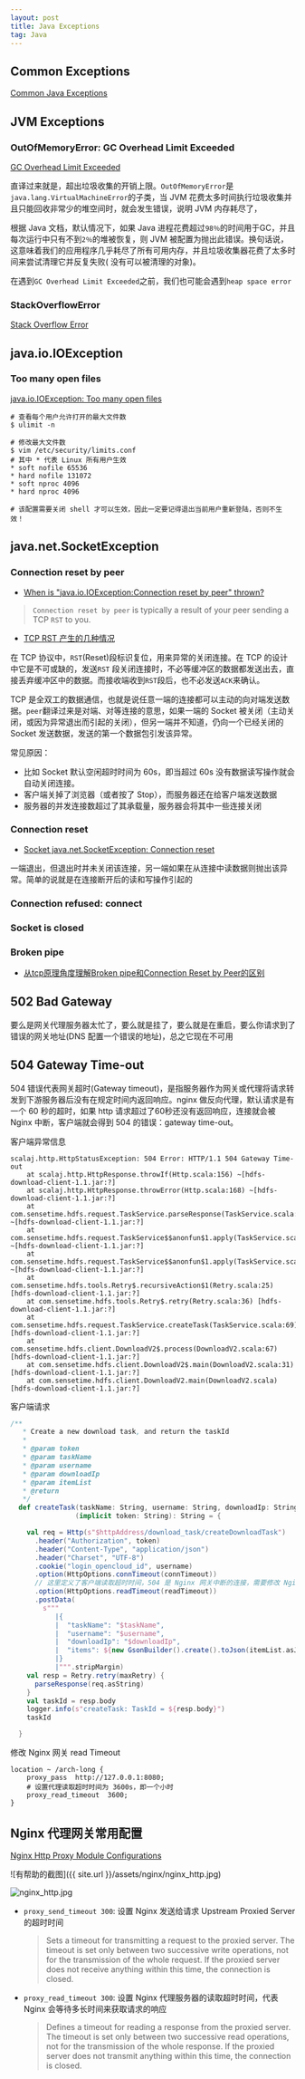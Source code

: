```yaml
---
layout: post
title: Java Exceptions
tag: Java
---
```


## Common Exceptions

[Common Java Exceptions](https://www.baeldung.com/java-common-exceptions)

## JVM Exceptions

### OutOfMemoryError: GC Overhead Limit Exceeded

[GC Overhead Limit Exceeded](https://www.baeldung.com/java-gc-overhead-limit-exceeded)

直译过来就是，超出垃圾收集的开销上限。`OutOfMemoryError`是`java.lang.VirtualMachineError`的子类，当 JVM
花费太多时间执行垃圾收集并且只能回收非常少的堆空间时，就会发生错误，说明 JVM 内存耗尽了，

根据 Java 文档，默认情况下，如果 Java 进程花费超过`98％`的时间用于GC，并且每次运行中只有不到`2％`的堆被恢复，则 JVM
被配置为抛出此错误。换句话说，这意味着我们的应用程序几乎耗尽了所有可用内存，并且垃圾收集器花费了太多时间来尝试清理它并反复失败(
没有可以被清理的对象)。

在遇到`GC Overhead Limit Exceeded`之前，我们也可能会遇到`heap space error`

### StackOverflowError

[Stack Overflow Error](https://www.baeldung.com/java-stack-overflow-error)

## java.io.IOException

### Too many open files

[java.io.IOException: Too many open files](https://www.cnblogs.com/kongzhongqijing/articles/3735664.html)

```shell
# 查看每个用户允许打开的最大文件数
$ ulimit -n

# 修改最大文件数
$ vim /etc/security/limits.conf
# 其中 * 代表 Linux 所有用户生效
* soft nofile 65536
* hard nofile 131072
* soft nproc 4096
* hard nproc 4096

# 该配置需要关闭 shell 才可以生效，因此一定要记得退出当前用户重新登陆，否则不生效！
```

## java.net.SocketException

### Connection reset by peer

* [When is "java.io.IOException:Connection reset by peer" thrown?](https://stackoverflow.com/questions/8658118/when-is-java-io-ioexceptionconnection-reset-by-peer-thrown)

> `Connection reset by peer` is typically a result of your peer sending a TCP `RST` to you.

* [TCP RST 产生的几种情况](https://zhuanlan.zhihu.com/p/30791159)

在 TCP 协议中，`RST`(Reset)段标识复位，用来异常的关闭连接。在 TCP 的设计中它是不可或缺的，发送`RST`
段关闭连接时，不必等缓冲区的数据都发送出去，直接丢弃缓冲区中的数据。而接收端收到`RST`段后，也不必发送`ACK`来确认。

TCP 是全双工的数据通信，也就是说任意一端的连接都可以主动的向对端发送数据。`peer`翻译过来是对端、对等连接的意思，如果一端的
Socket 被关闭（主动关闭，或因为异常退出而引起的关闭），但另一端并不知道，仍向一个已经关闭的 Socket 发送数据，发送的第一个数据包引发该异常。

常见原因：

* 比如 Socket 默认空闲超时时间为 60s，即当超过 60s 没有数据读写操作就会自动关闭连接。
* 客户端关掉了浏览器（或者按了 Stop），而服务器还在给客户端发送数据
* 服务器的并发连接数超过了其承载量，服务器会将其中一些连接关闭

### Connection reset

* [Socket java.net.SocketException: Connection reset](https://blog.csdn.net/xc_zhou/article/details/80950753)

一端退出，但退出时并未关闭该连接，另一端如果在从连接中读数据则抛出该异常。简单的说就是在连接断开后的读和写操作引起的

### Connection refused: connect

### Socket is closed

### Broken pipe

* [从tcp原理角度理解Broken pipe和Connection Reset by Peer的区别](http://lovestblog.cn/blog/2014/05/20/tcp-broken-pipe/)

## 502 Bad Gateway

要么是网关代理服务器太忙了，要么就是挂了，要么就是在重启，要么你请求到了错误的网关地址(DNS 配置一个错误的地址)，总之它现在不可用

## 504 Gateway Time-out

504 错误代表网关超时(Gateway timeout)，是指服务器作为网关或代理将请求转发到下游服务器后没有在规定时间内返回响应。nginx
做反向代理，默认请求是有一个 60 秒的超时，如果 http 请求超过了60秒还没有返回响应，连接就会被 Nginx 中断，客户端就会得到 504
的错误：gateway time-out。

客户端异常信息

```console
scalaj.http.HttpStatusException: 504 Error: HTTP/1.1 504 Gateway Time-out
	at scalaj.http.HttpResponse.throwIf(Http.scala:156) ~[hdfs-download-client-1.1.jar:?]
	at scalaj.http.HttpResponse.throwError(Http.scala:168) ~[hdfs-download-client-1.1.jar:?]
	at com.sensetime.hdfs.request.TaskService.parseResponse(TaskService.scala:281) ~[hdfs-download-client-1.1.jar:?]
	at com.sensetime.hdfs.request.TaskService$$anonfun$1.apply(TaskService.scala:70) ~[hdfs-download-client-1.1.jar:?]
	at com.sensetime.hdfs.request.TaskService$$anonfun$1.apply(TaskService.scala:70) ~[hdfs-download-client-1.1.jar:?]
	at com.sensetime.hdfs.tools.Retry$.recursiveAction$1(Retry.scala:25) [hdfs-download-client-1.1.jar:?]
	at com.sensetime.hdfs.tools.Retry$.retry(Retry.scala:36) [hdfs-download-client-1.1.jar:?]
	at com.sensetime.hdfs.request.TaskService.createTask(TaskService.scala:69) [hdfs-download-client-1.1.jar:?]
	at com.sensetime.hdfs.client.DownloadV2$.process(DownloadV2.scala:67) [hdfs-download-client-1.1.jar:?]
	at com.sensetime.hdfs.client.DownloadV2$.main(DownloadV2.scala:31) [hdfs-download-client-1.1.jar:?]
	at com.sensetime.hdfs.client.DownloadV2.main(DownloadV2.scala) [hdfs-download-client-1.1.jar:?]
```

客户端请求

```scala
/**
   * Create a new download task, and return the taskId
   *
   * @param token
   * @param taskName
   * @param username
   * @param downloadIp
   * @param itemList
   * @return
   */
  def createTask(taskName: String, username: String, downloadIp: String, itemList: List[Item])
                (implicit token: String): String = {

    val req = Http(s"$httpAddress/download_task/createDownloadTask")
      .header("Authorization", token)
      .header("Content-Type", "application/json")
      .header("Charset", "UTF-8")
      .cookie("login_opencloud_id", username)
      .option(HttpOptions.connTimeout(connTimeout))
      // 这里定义了客户端读取超时时间，504 是 Nginx 网关中断的连接，需要修改 Nginx 网关的超时时间
      .option(HttpOptions.readTimeout(readTimeout))
      .postData(
        s"""
           |{
           |  "taskName": "$taskName",
           |  "username": "$username",
           |  "downloadIp": "$downloadIp",
           |  "items": ${new GsonBuilder().create().toJson(itemList.asJava)}
           |}
           |""".stripMargin)
    val resp = Retry.retry(maxRetry) {
      parseResponse(req.asString)
    }
    val taskId = resp.body
    logger.info(s"createTask: TaskId = ${resp.body}")
    taskId

  }
```

修改 Nginx 网关 read Timeout

```shell
location ~ /arch-long {
    proxy_pass  http://127.0.0.1:8080;
    # 设置代理读取超时时间为 3600s，即一个小时
    proxy_read_timeout  3600;
}
```

## Nginx 代理网关常用配置

[Nginx Http Proxy Module Configurations](http://nginx.org/en/docs/http/ngx_http_proxy_module.html#proxy_read_timeout)

![有帮助的截图]({{ site.url }}/assets/nginx/nginx_http.jpg)

![nginx_http.jpg](..%2F..%2F..%2Fassets%2Fnginx%2Fnginx_http.jpg)

* `proxy_send_timeout 300`: 设置 Nginx 发送给请求 Upstream Proxied Server 的超时时间
  > Sets a timeout for transmitting a request to the proxied server. The timeout is set only between two successive
  write operations, not for the transmission of the whole request. If the proxied server does not receive anything
  within this time, the connection is closed.
* `proxy_read_timeout 300`: 设置 Nginx 代理服务器的读取超时时间，代表 Nginx 会等待多长时间来获取请求的响应
  > Defines a timeout for reading a response from the proxied server. The timeout is set only between two successive
  read operations, not for the transmission of the whole response. If the proxied server does not transmit anything
  within this time, the connection is closed.
